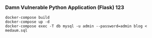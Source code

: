 ### Damn Vulnerable Python Application (Flask) 123

```
docker-compose build
docker-compose up -d
docker-compose exec -T db mysql -u admin --password=admin blog < medaum.sql
```

